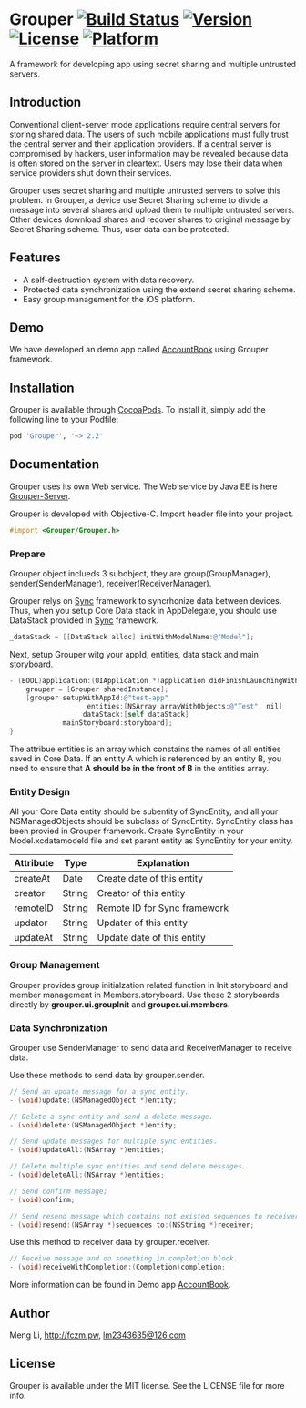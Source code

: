 # Grouper [![Build Status](https://travis-ci.org/lm2343635/Grouper.svg?branch=master)](https://travis-ci.org/lm2343635/Grouper) [![Version](https://img.shields.io/cocoapods/v/Grouper.svg?style=flat)](http://cocoapods.org/pods/Grouper) [![License](https://img.shields.io/cocoapods/l/Grouper.svg?style=flat)](http://cocoapods.org/pods/Grouper) [![Platform](https://img.shields.io/cocoapods/p/Grouper.svg?style=flat)](http://cocoapods.org/pods/Grouper)
A framework for developing app using secret sharing and multiple untrusted servers.

## Introduction
Conventional client-server mode applications require central servers for storing shared data. The users of such mobile applications must fully trust the central server and their application providers. If a central server is compromised by hackers, user information may be revealed because data is often stored on the server in cleartext. Users may lose their data when service providers shut down their services.

Grouper uses secret sharing and multiple untrusted servers to solve this problem. In Grouper, a device use Secret Sharing scheme to divide a message into several shares and upload them to multiple untrusted servers. Other devices download shares and recover shares to original message by Secret Sharing scheme. Thus, user data can be protected. 

## Features

- A self-destruction system with data recovery.
- Protected data synchronization using the extend secret sharing scheme.
- Easy group management for the iOS platform.

## Demo
We have developed an demo app called [AccountBook](https://github.com/lm2343635/AccountBook) using Grouper framework.

## Installation

Grouper is available through [CocoaPods](http://cocoapods.org). To install
it, simply add the following line to your Podfile:

```ruby
pod 'Grouper', '~> 2.2'
```

## Documentation

Grouper uses its own Web service. The Web service by Java EE is here [Grouper-Server](https://github.com/lm2343635/Grouper-Server).

Grouper is developed with Objective-C. Import header file into your project.

```objective-c
#import <Grouper/Grouper.h>
```

### Prepare
Grouper object inclueds 3 subobject, they are group(GroupManager), sender(SenderManager), receiver(ReceiverManager).

Grouper relys on [Sync](https://github.com/SyncDB/Sync) framework to syncrhonize data between devices. Thus, when you setup Core Data stack in AppDelegate, you should use DataStack provided in [Sync](https://github.com/SyncDB/Sync) framework.

```objective-c
_dataStack = [[DataStack alloc] initWithModelName:@"Model"];
```

Next, setup Grouper witg your appId, entities, data stack and main storyboard.

```objective-c
- (BOOL)application:(UIApplication *)application didFinishLaunchingWithOptions:(NSDictionary *)launchOptions {
    grouper = [Grouper sharedInstance];
    [grouper setupWithAppId:@"test-app"
                   entities:[NSArray arrayWithObjects:@"Test", nil]
                  dataStack:[self dataStack]
             mainStoryboard:storyboard];
}
```

The attribue entities is an array which constains the names of all entities saved in Core Data.
If an entity A which is referenced by an entity B, you need to ensure that **A should be in the front of B** in the entities array.

### Entity Design

All your Core Data entity should be subentity of SyncEntity, and all your NSManagedObjects should be subclass of SyncEntity. SyncEntity class has been provied in Grouper framework. Create SyncEntity in your Model.xcdatamodeld file and set parent entity as SyncEntity for your entity.

| Attribute | Type   | Explanation                  |
|-----------|--------|------------------------------|
| createAt  | Date   | Create date of this entity   |
| creator   | String | Creator of this entity       |
| remoteID  | String | Remote ID for Sync framework |
| updator   | String | Updater of this entity       |
| updateAt  | String | Update date of this entity   | 

### Group Management

Grouper provides group initialzation related function in Init.storyboard and member management in Members.storyboard. Use these 2 storyboards directly by **grouper.ui.groupInit** and **grouper.ui.members**.

### Data Synchronization

Grouper use SenderManager to send data and ReceiverManager to receive data. 

Use these methods to send data by grouper.sender.

```objective-c
// Send an update message for a sync entity.
- (void)update:(NSManagedObject *)entity;

// Delete a sync entity and send a delete message.
- (void)delete:(NSManagedObject *)entity;

// Send update messages for multiple sync entities.
- (void)updateAll:(NSArray *)entities;

// Delete multiple sync entities and send delete messages.
- (void)deleteAll:(NSArray *)entities;

// Send confirm message;
- (void)confirm;

// Send resend message which contains not existed sequences to receiver.
- (void)resend:(NSArray *)sequences to:(NSString *)receiver;
```

Use this method to receiver data by grouper.receiver.

```objective-c
// Receive message and do something in completion block.
- (void)receiveWithCompletion:(Completion)completion;
```

More information can be found in Demo app [AccountBook](https://github.com/lm2343635/AccountBook).

## Author

Meng Li, http://fczm.pw, lm2343635@126.com

## License

Grouper is available under the MIT license. See the LICENSE file for more info.

